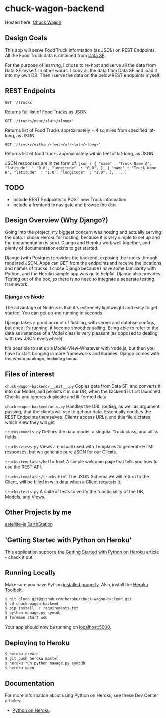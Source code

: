 # chuck-wagon-backend

Hosted here: [Chuck Wagon](http://www.chuck-wagon.us)

## Design Goals

This app will serve Food Truck information (as JSON) on REST Endpoints. All the Food Truck data is obtained from [Data SF](https://data.sfgov.org/Economy-and-Community/Mobile-Food-Facility-Permit/rqzj-sfat?).

For the purpose of learning, I chose to re-host and serve all the data from Data SF myself.
In other words, I copy all the data from Data SF and load it into my own DB. Then I serve the data on the below REST endpoints myself.

## REST Endpoints

    GET '/trucks'
Returns full list of Food Trucks as JSON

    GET '/trucks/near/<lat>/<long>'
Returns list of Food Trucks approximately ~.4 sq miles from specified lat-long, as JSON

    GET '/trucks/within/<feet>/of/<lat>/<long>'
Returns list of food trucks approximately within feet of lat-long, as JSON


JSON responses are in the form of:
`json
    [
        {
            "name" : "Truck Name A",
            "latitude"  : "0.0",
            "longitude"  : "0.0",
        },
        {
            "name" : "Truck Name B",
            "latitude"  : "1.0",
            "longitude"  : "1.0",
        },
        ...
    ]
`

## TODO

- Include REST Endpoints to POST new Truck information
- Include a frontend to navigate and browse the data

## Design Overview (Why Django?)

Going into the project, my biggest concern was hosting and actually serving the data. I chose Heroku for hosting, because it is very simple to set up and the documentation is solid. Django and Heroku work well together, and plenty of documentation exists to get started.

Django (with Postgres) provides the backend, exposing the trucks through rendered JSON. Apps can GET from the endpoints and receive the locations and names of trucks. I chose Django because I have some familiarity with Python, and the Heroku sample app was quite helpful. Django also provides Testing out of the box, so there is no need to integrate a seperate testing framework.


### Django vs Node

The advantage of Node.js is that it's extremely lightweight and easy to get started. You can get up and running in seconds.

Django takes a good amount of fiddling, with server  and databse configs, but once it's running, it become smoother sailing. Being able to refer to the data as instances of a Model class is very pleasant (as opposed to dealing with raw JSON everywhere).

It's possible to set up a Model-View-Whatever with Node.js, but then you have to start bringing in more frameworks and libraries. Django comes with the whole package, including tests.

## Files of interest

`chuck-wagon-backend/__init__.py` Copies data from Data SF, and converts it into our Model, and persists it in our DB, when the backend is first launched. Checks and ignores duplicate and ill-formed data.

`chuck-wagon-backend/urls.py` Handles the URL routing, as well as argument passing, that the clients will use to get our data. Essentially codifies the REST Endpoints themselves. Clients access URLs, and this file dictates which View they will get.

`trucks/models.py` Defines the data model, a singular Truck class, and all its fields.

`trucks/views.py` Views are usuall used with Templates to generate HTML responses, but we generate pure JSON for our Clients.

`trucks/templates/hello.html` A simple welcome page that tells you how to use the REST API.

`trucks/templates/trucks.html` The JSON Schema we will return to the Client, will be filled in with data when a Client requests it.

`trucks/tests.py` A suite of tests to verify the functionality of the DB, Models, and Views.


## Other Projects by me
[satellite-js](https://github.com/shashwatak/satellite-js)
[EarthStation](https://github.com/shashwatak/EarthStation)

## 'Getting Started with Python on Heroku'

This application supports the [Getting Started with Python on Heroku](https://devcenter.heroku.com/articles/getting-started-with-python) article - check it out.

## Running Locally

Make sure you have Python [installed properly](http://install.python-guide.org).  Also, install the [Heroku Toolbelt](https://toolbelt.heroku.com/).

```sh
$ git clone git@github.com:heroku/chuck-wagon-backend.git
$ cd chuck-wagon-backend
$ pip install -r requirements.txt
$ python manage.py syncdb
$ foreman start web
```

Your app should now be running on [localhost:5000](http://localhost:5000/).

## Deploying to Heroku

```sh
$ heroku create
$ git push heroku master
$ heroku run python manage.py syncdb
$ heroku open
```

## Documentation

For more information about using Python on Heroku, see these Dev Center articles:

- [Python on Heroku](https://devcenter.heroku.com/categories/python)
